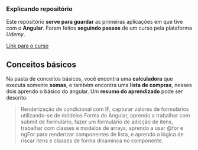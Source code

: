 ### Explicando repositório

Este repositório **serve para guardar** as primeiras aplicações em que tive com o **Angular**. Foram feitos **seguindo passos** de um curso pela plataforma *Udemy*.

[Link para o curso](https://www.udemy.com/share/10d90N3@6opGk50Z0cS0ZpjGNsJFTJG8xKDym2PUvj9BwfIznBGR43cxZePqFHPudvcWtmVaxw==/)

## Conceitos básicos

Na pasta de conceitos básicos, você encontra uma **calculadora** que executa somente **somas**, e também encontra uma **lista de compras**, nesses dois aprendo o básico do angular. Um **resumo do aprendizado** pode ser descrito: 

> Renderização de condicional com IF, capturar valores de formulários utilizando-se de módelos Forms do Angular, aprendo a trabalhar com submit de formulário, fazer um formulário de adicção de itens, trabalhar com classes e modelos de arrays, aprendo a usar @for e ngFor para renderizar componentes de lista, e aprendo a lógica de riscar itens e classes de forma dinaminca no componente.

